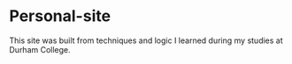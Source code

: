 # Personal-site
This site was built from techniques and logic I learned during my studies at Durham College.